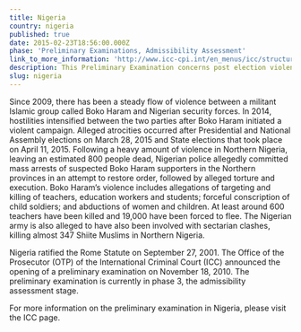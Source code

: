 ```yaml
---
title: Nigeria
country: nigeria
published: true
date: 2015-02-23T18:56:00.000Z
phase: 'Preliminary Examinations, Admissibility Assessment'
link_to_more_information: 'http://www.icc-cpi.int/en_menus/icc/structure%20of%20the%20court/office%20of%20the%20prosecutor/comm%20and%20ref/pe-ongoing/nigeria/Pages/nigeria.aspx'
description: This Preliminary Examination concerns post election violence as well as the terrorist acts of the militant group known as Boko Haram. The Preliminary Examination is currently in the Admissibility Assessment stage.
slug: nigeria
---
```



Since 2009, there has been a steady flow of violence between a militant Islamic group called Boko Haram and Nigerian security forces. In 2014, hostilities intensified between the two parties after Boko Haram initiated a violent campaign. Alleged atrocities occurred after Presidential and National Assembly elections on March 28, 2015 and State elections that took place on April 11, 2015. Following a heavy amount of violence in Northern Nigeria, leaving an estimated 800 people dead, Nigerian police allegedly committed mass arrests of suspected Boko Haram supporters in the Northern provinces in an attempt to restore order, followed by alleged torture and execution. Boko Haram’s violence includes allegations of targeting and killing of teachers, education workers and students; forceful conscription of child soldiers; and abductions of women and children. At least around 600 teachers have been killed and 19,000 have been forced to flee. The Nigerian army is also alleged to have also been involved with sectarian clashes, killing almost 347 Shiite Muslims in Northern Nigeria.

Nigeria ratified the Rome Statute on September 27, 2001. The Office of the Prosecutor (OTP) of the International Criminal Court (ICC) announced the opening of a preliminary examination on November 18, 2010. The preliminary examination is currently in phase 3, the admissibility assessment stage.

For more information on the preliminary examination in Nigeria, please visit the ICC page.